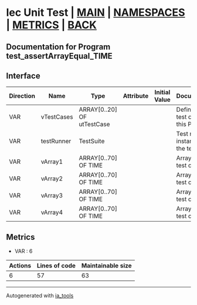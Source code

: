 # Iec Unit Test | [MAIN] | [NAMESPACES] | [METRICS] | [BACK]  

## Documentation for Program test_assertArrayEqual_TIME  

## Interface  

| Direction | Name | Type | Attribute | Initial Value | Documentation |
| --------- | ---- | ---- | --------- | ------------- | ------------- |
| VAR | vTestCases | ARRAY[0..20] OF utTestCase |  |  | Definition of all test cases for this POU |  
| VAR | testRunner | TestSuite |  |  | Test runner instance to run the tests |  
| VAR | vArray1 | ARRAY[0..70] OF TIME |  |  | Array data 1 of test case 1 |  
| VAR | vArray2 | ARRAY[0..70] OF TIME |  |  | Array data 2 of test case 1 |  
| VAR | vArray3 | ARRAY[0..70] OF TIME |  |  | Array data 3 of test case 2 |  
| VAR | vArray4 | ARRAY[0..70] OF TIME |  |  | Array data 4 of test case 2 |  


## Metrics  

- VAR : 6

| Actions | Lines of code | Maintainable size |
| ------- | ------------- | ----------------- |
| 6 | 57 | 63 |

---
Autogenerated with [ia_tools](https://github.com/tkucic/ia_tools)  

[MAIN]: ../../../../index.md
[NAMESPACES]: ../../nsList.md
[METRICS]: ../../../metrics.md
[BACK]: ../nsMain.md
